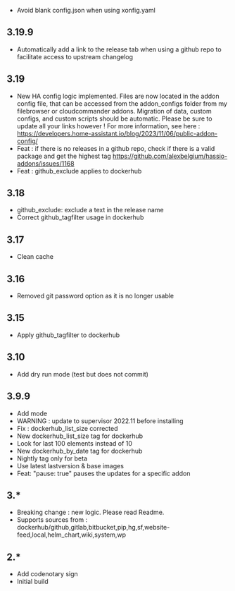 - Avoid blank config.json when using xonfig.yaml

## 3.19.9

- Automatically add a link to the release tab when using a github repo to facilitate access to upstream changelog

## 3.19

- New HA config logic implemented. Files are now located in the addon config file, that can be accessed from the addon_configs folder from my filebrowser or cloudcommander addons. Migration of data, custom configs, and custom scripts should be automatic. Please be sure to update all your links however ! For more information, see here : https://developers.home-assistant.io/blog/2023/11/06/public-addon-config/
- Feat : if there is no releases in a github repo, check if there is a valid package and get the highest tag https://github.com/alexbelgium/hassio-addons/issues/1168
- Feat : github_exclude applies to dockerhub

## 3.18

- github_exclude: exclude a text in the release name
- Correct github_tagfilter usage in dockerhub

## 3.17

- Clean cache

## 3.16

- Removed git password option as it is no longer usable

## 3.15

- Apply github_tagfilter to dockerhub

## 3.10

- Add dry run mode (test but does not commit)

## 3.9.9

- Add mode
- WARNING : update to supervisor 2022.11 before installing
- Fix : dockerhub_list_size corrected
- New dockerhub_list_size tag for dockerhub
- Look for last 100 elements instead of 10
- New dockerhub_by_date tag for dockerhub
- Nightly tag only for beta
- Use latest lastversion & base images
- Feat: "pause: true" pauses the updates for a specific addon

## 3.*

- Breaking change : new logic. Please read Readme.
- Supports sources from : dockerhub/github,gitlab,bitbucket,pip,hg,sf,website-feed,local,helm_chart,wiki,system,wp

## 2.*

- Add codenotary sign
- Initial build
